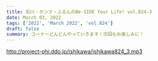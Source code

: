 ```yaml
---
title: 石川・ホンマ・ぶるんのBe-SIDE Your Life! vol.824-3
date: March 03, 2022
tags: ['2022', 'March 2022', 'vol.824']
draft: false
summary: コーナーどんどんやっていきます！次回もお楽しみに！
---
```


http://project-phi.ddo.jp/ishikawa/ishikawa824_3.mp3
